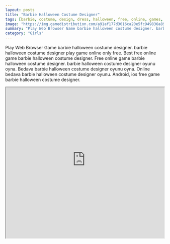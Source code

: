 ```yaml
---
layout: posts
title: "Barbie Halloween Costume Designer"
tags: [barbie, costume, design, dress, halloween, free, online, games, oyna, game, free, games, play, play, games]
image: "https://img.gamedistribution.com/a91af177d3016ca20e5fc949836a894a.jpg"
summary: "Play Web Browser Game barbie halloween costume designer. barbie halloween costume designer play game online only free. Best free online game barbie halloween costume designer. Free online game barbie halloween costume designer. barbie halloween costume designer oyunu oyna. Bedava barbie halloween costume designer oyunu oyna. Online bedava barbie halloween costume designer oyunu. Android, ios free game barbie halloween costume designer."
category: "Girls"
---
```


Play Web Browser Game barbie halloween costume designer. barbie halloween costume designer play game online only free. Best free online game barbie halloween costume designer. Free online game barbie halloween costume designer. barbie halloween costume designer oyunu oyna. Bedava barbie halloween costume designer oyunu oyna. Online bedava barbie halloween costume designer oyunu. Android, ios free game barbie halloween costume designer.

<iframe width="100%" height="480px;" src="https://flash.gamedistribution.com?game=a91af177d3016ca20e5fc949836a894a"></iframe>